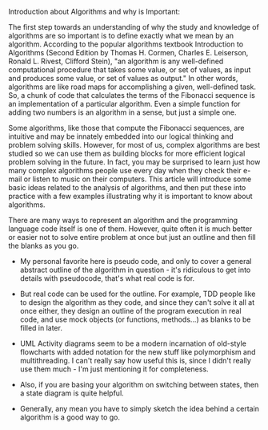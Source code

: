 Introduction about Algorithms and why is Important:

The first step towards an understanding of why the study and knowledge of algorithms are so important is to define exactly what we mean by an algorithm. According to the popular algorithms textbook Introduction to Algorithms (Second Edition by Thomas H. Cormen, Charles E. Leiserson, Ronald L. Rivest, Clifford Stein), "an algorithm is any well-defined computational procedure that takes some value, or set of values, as input and produces some value, or set of values as output." In other words, algorithms are like road maps for accomplishing a given, well-defined task. So, a chunk of code that calculates the terms of the Fibonacci sequence is an implementation of a particular algorithm. Even a simple function for adding two numbers is an algorithm in a sense, but just a simple one. 

Some algorithms, like those that compute the Fibonacci sequences, are intuitive and may be innately embedded into our logical thinking and problem solving skills. However, for most of us, complex algorithms are best studied so we can use them as building blocks for more efficient logical problem solving in the future. In fact, you may be surprised to learn just how many complex algorithms people use every day when they check their e-mail or listen to music on their computers. This article will introduce some basic ideas related to the analysis of algorithms, and then put these into practice with a few examples illustrating why it is important to know about algorithms. 

There are many ways to represent an algorithm and the programming language code itself is one of them. However, quite often it is much better or easier not to solve entire problem at once but just an outline and then fill the blanks as you go.

* My personal favorite here is pseudo code, and only to cover a general abstract outline of the algorithm in question - it's ridiculous to get into details with pseudocode, that's what real code is for.

* But real code can be used for the outline. For example, TDD people like to design the algorithm as they code, and since they can't solve it all at once either, they design an outline of the program execution in real code, and use mock objects (or functions, methods...) as blanks to be filled in later.

* UML Activity diagrams seem to be a modern incarnation of old-style flowcharts with added notation for the new stuff like polymorphism and multithreading. I can't really say how useful this is, since I didn't really use them much - I'm just mentioning it for completeness.

* Also, if you are basing your algorithm on switching between states, then a state diagram is quite helpful.

* Generally, any mean you have to simply sketch the idea behind a certain algorithm is a good way to go.

